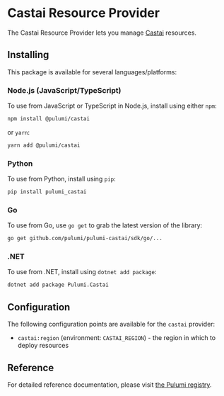 # Castai Resource Provider

The Castai Resource Provider lets you manage [Castai](http://example.com) resources.

## Installing

This package is available for several languages/platforms:

### Node.js (JavaScript/TypeScript)

To use from JavaScript or TypeScript in Node.js, install using either `npm`:

```bash
npm install @pulumi/castai
```

or `yarn`:

```bash
yarn add @pulumi/castai
```

### Python

To use from Python, install using `pip`:

```bash
pip install pulumi_castai
```

### Go

To use from Go, use `go get` to grab the latest version of the library:

```bash
go get github.com/pulumi/pulumi-castai/sdk/go/...
```

### .NET

To use from .NET, install using `dotnet add package`:

```bash
dotnet add package Pulumi.Castai
```

## Configuration

The following configuration points are available for the `castai` provider:

- `castai:region` (environment: `CASTAI_REGION`) - the region in which to deploy resources

## Reference

For detailed reference documentation, please visit [the Pulumi registry](https://www.pulumi.com/registry/packages/castai/api-docs/).

